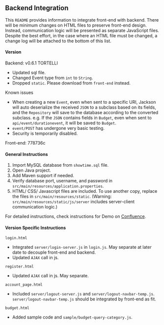 ## Backend Integration
This `README` provides information to integrate front-end with backend. 
There will be minimum changes on HTML files to preserve front-end design. 
Instead, communication logic will be presented as separate JavaScript files. 
Despite the best effort, in the case where an HTML file must be changed, 
a change log will be attached to the bottom of this list.

#### Version
Backend: v0.6.1 TORTELLI
- Updated sql file.
- Changed Event type from `int` to `String`.
- Dropped `static`. Please download from `front-end` instead.

Known issues
- When creating a new `Event`, even when sent to a specific URI, 
  Jackson will auto deserialize the received `JSON` to a subclass based on its fields,
  and the `Repository` will save to the database according to the converted subclass.
  e.g. If the `JSON` contains fields in `Budget`, even when sent to `api/event/durationevent`,
  it will be saved to `Budget`.
- `event/POST` has undergone very basic testing.
- Security is temporarily disabled.

Front-end: 778736c

#### General Instructions
1. Import MySQL database from `showtime.sql` file.
2. Open Java project.
3. Add Maven support if needed.
4. Verify database port, username, and password in `src/main/resources/application.properties`.
5. HTML/ CSS/ Javascript files are included.
   To use another copy, replace the files in `src/main/resources/static`.
   (Warning: `src/main/resources/static/js/server` includes server-client communication logic.)

For detailed instructions, check instructions for Demo on 
[Confluence](https://201fptesting3.atlassian.net/wiki/spaces/DOC/pages/229779/Demo+Installation+Guide).

#### Version Specific Instructions
`login.html`
- Integrated `server/login-server.js` in `login.js`. 
  May separate at later date to decouple front-end and backend.
- Updated `AJAX` call in js.

`register.html`
- Updated `AJAX` call in js. May separate.

`account_page.html`
- Included `server/logout-server.js` and `server/logout-navbar-temp.js`.
  `server/logout-navbar-temp.js` should be integrated by front-end as fit.
  
`budget.html`
- Added sample code and `sample/budget-query-category.js`.